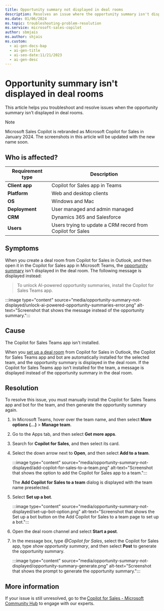 ```yaml
---
title: Opportunity summary not displayed in deal rooms
description: Resolves an issue where the opportunity summary isn't displayed in deal rooms.
ms.date: 01/06/2024
ms.topic: troubleshooting-problem-resolution
ms.service: microsoft-sales-copilot
author: sbmjais
ms.author: shjais
ms.custom:
  - ai-gen-docs-bap
  - ai-gen-title
  - ai-seo-date:11/21/2023
  - ai-gen-desc
---
```

# Opportunity summary isn't displayed in deal rooms

This article helps you troubleshoot and resolve issues when the opportunity summary isn't displayed in deal rooms.

> [!NOTE]
> Microsoft Sales Copilot is rebranded as Microsoft Copilot for Sales in January 2024. The screenshots in this article will be updated with the new name soon.

## Who is affected?

| Requirement type |Description  |
|---------|---------|
|**Client app**     |  Copilot for Sales app in Teams        |
|**Platform**     | Web and desktop clients         |
|**OS**     | Windows and Mac         |
|**Deployment**     | User managed and admin managed       |
|**CRM**     | Dynamics 365 and Salesforce      |
|**Users**     | Users trying to update a CRM record from Copilot for Sales |

## Symptoms

When you create a deal room from Copilot for Sales in Outlook, and then open it in the Copilot for Sales app in Microsoft Teams, the [opportunity summary](/microsoft-sales-copilot/view-opportunity-summary) isn't displayed in the deal room. The following message is displayed instead:

> To unlock AI-powered opportunity summaries, install the Copilot for Sales Teams app.

:::image type="content" source="media/opportunity-summary-not-displayed/unlock-ai-powered-opportunity-summaries-error.png" alt-text="Screenshot that shows the message instead of the opportunity summary.":::

## Cause

The Copilot for Sales Teams app isn't installed.

When you [set up a deal room](/microsoft-sales-copilot/set-up-team-deal-room-template) from Copilot for Sales in Outlook, the Copilot for Sales Teams app and bot are automatically installed for the selected team, and the opportunity summary is displayed in the deal room. If the Copilot for Sales Teams app isn't installed for the team, a message is displayed instead of the opportunity summary in the deal room.

## Resolution

To resolve this issue, you must manually install the Copilot for Sales Teams app and bot for the team, and then generate the opportunity summary again.

1. In Microsoft Teams, hover over the team name, and then select **More options (...)** > **Manage team**.

2. Go to the Apps tab, and then select **Get more apps**.

3. Search for **Copilot for Sales**, and then select its card.

4. Select the down arrow next to **Open**, and then select **Add to a team**.

    :::image type="content" source="media/opportunity-summary-not-displayed/add-copilot-for-sales-to-a-team.png" alt-text="Screenshot that shows the option to add the Copilot for Sales app to a team.":::

    The **Add Copilot for Sales to a team** dialog is displayed with the team name preselected.

5. Select **Set up a bot**.

    :::image type="content" source="media/opportunity-summary-not-displayed/set-up-bot-option.png" alt-text="Screenshot that shows the Set up a bot button on the Add Copilot for Sales to a team page to set up a bot.":::

6. Open the deal room channel and select **Start a post**.

7. In the message box, type *@Copilot for Sales*, select the Copilot for Sales app, type *show opportunity summary*, and then select **Post** to generate the opportunity summary.

    :::image type="content" source="media/opportunity-summary-not-displayed/opportunity-summary-generate.png" alt-text="Screenshot that shows the prompt to generate the opportunity summary.":::

## More information

If your issue is still unresolved, go to the [Copilot for Sales - Microsoft Community Hub](https://techcommunity.microsoft.com/t5/viva-sales/bd-p/VivaSales) to engage with our experts.
